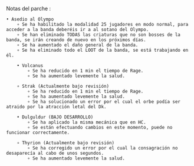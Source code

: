 Notas del parche :

    • Asedio al Olympo
        ∘ Se ha habilitado la modalidad 25 jugadores en modo normal, para acceder a la banda deberéis ir a al sotano del Olympo.
        ∘ Se han eliminado TODAS las criaturas que no son bosses de la banda, se irán creando de nuevo en los próximos días.
        ∘ Se ha aumentado el daño general de la banda.
        ∘ Se ha eliminado todo el LOOT de la banda, se está trabajando en él.

        • Volcanus
            ∘ Se ha reducido en 1 min el tiempo de Rage.
            ∘ Se ha aumentado levemente la salud.

        ∘ Strak (Actualmente bajo revisión)
            ∘ Se ha reducido en 1 min el tiempo de Rage.
            ∘ Se ha aumentado levemente la salud.
            ∘ Se ha solucionado un error por el cual el orbe podía ser atraido por la atracción letal del Dk.

        • Dulguldur (BAJO DESARROLLO)
            ∘ Se ha aplicado la misma mecánica que en HC.
            ∘ Se están efectuando cambios en este momento, puede no funcionar correctamente.

        ∘ Thyrion (Actualmente bajo revisión)
            ∘ Se ha corregido un error por el cual la consagración no desaparecía al cabo de unos segundos.
            ∘ Se ha aumentado levemente la salud.
